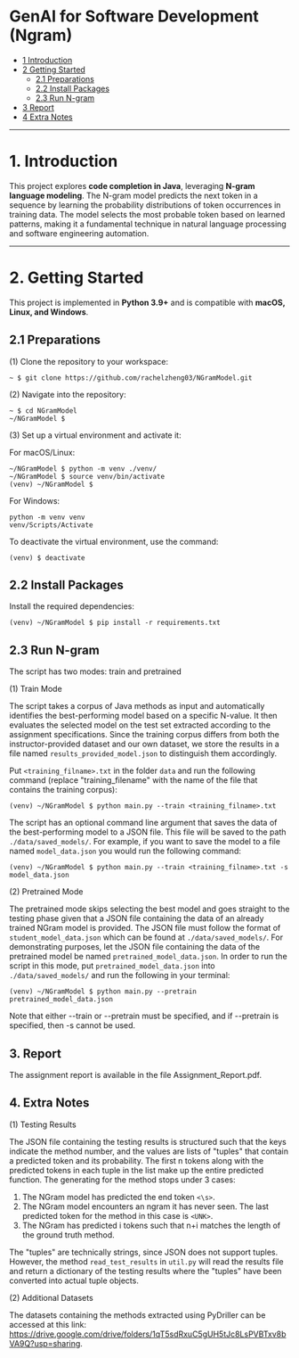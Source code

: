 # GenAI for Software Development (Ngram)

* [1 Introduction](#1-introduction)  
* [2 Getting Started](#2-getting-started)  
  * [2.1 Preparations](#21-preparations)  
  * [2.2 Install Packages](#22-install-packages)  
  * [2.3 Run N-gram](#23-run-n-gram)  
* [3 Report](#3-report) 
* [4 Extra Notes](#4-extra-notes)

---

# **1. Introduction**  
This project explores **code completion in Java**, leveraging **N-gram language modeling**. The N-gram model predicts the next token in a sequence by learning the probability distributions of token occurrences in training data. The model selects the most probable token based on learned patterns, making it a fundamental technique in natural language processing and software engineering automation.  

---

# **2. Getting Started**  

This project is implemented in **Python 3.9+** and is compatible with **macOS, Linux, and Windows**.  

## **2.1 Preparations**  

(1) Clone the repository to your workspace:  
```shell
~ $ git clone https://github.com/rachelzheng03/NGramModel.git
```

(2) Navigate into the repository:
```
~ $ cd NGramModel
~/NGramModel $
```

(3) Set up a virtual environment and activate it:

For macOS/Linux:
```
~/NGramModel $ python -m venv ./venv/
~/NGramModel $ source venv/bin/activate
(venv) ~/NGramModel $ 
```

For Windows:
```
python -m venv venv
venv/Scripts/Activate
```

To deactivate the virtual environment, use the command:
```
(venv) $ deactivate
```


## **2.2 Install Packages**

Install the required dependencies:
```
(venv) ~/NGramModel $ pip install -r requirements.txt
```

## **2.3 Run N-gram**

The script has two modes: train and pretrained

(1) Train Mode

The script takes a corpus of Java methods as input and automatically identifies the best-performing model based on a specific N-value. It then evaluates the selected model on the test set extracted according to the assignment specifications.
Since the training corpus differs from both the instructor-provided dataset and our own dataset, we store the results in a file named `results_provided_model.json` to distinguish them accordingly.

Put `<training_filname>.txt` in the folder `data` and run the following command (replace "training_filename" with the name of the file that contains the training corpus):
```
(venv) ~/NGramModel $ python main.py --train <training_filname>.txt
```

The script has an optional command line argument that saves the data of the best-performing model to a JSON file. This file will be saved to the path `./data/saved_models/`. For example, if you want to save the model to a file named `model_data.json` you would run the following command:
```
(venv) ~/NGramModel $ python main.py --train <training_filname>.txt -s model_data.json
```
(2) Pretrained Mode

The pretrained mode skips selecting the best model and goes straight to the testing phase given that a JSON file containing the data of an already trained NGram model is provided. The JSON file must follow the format of `student_model_data.json` which can be found at `./data/saved_models/`. For demonstrating purposes, let the JSON file containing the data of the pretrained model be named `pretrained_model_data.json`. In order to run the script in this mode, put `pretrained_model_data.json` into `./data/saved_models/` and run the following in your terminal:

```
(venv) ~/NGramModel $ python main.py --pretrain pretrained_model_data.json
```

Note that either --train or --pretrain must be specified, and if --pretrain is specified, then -s cannot be used.

## 3. Report
The assignment report is available in the file Assignment_Report.pdf.

## 4. Extra Notes
(1) Testing Results

The JSON file containing the testing results is structured such that the keys indicate the method number, and the values are lists of "tuples" that contain a predicted token and its probability. The first n tokens along with the predicted tokens in each tuple in the list make up the entire predicted function. The generating for the method stops under 3 cases:
1. The NGram model has predicted the end token `<\s>`.
2. The NGram model encounters an ngram it has never seen. The last predicted token for the method in this case is `<UNK>`.
3. The NGram has predicted i tokens such that n+i matches the length of the ground truth method.

The "tuples" are technically strings, since JSON does not support tuples. However, the method `read_test_results` in `util.py` will read the results file and return a dictionary of the testing results where the "tuples" have been converted into actual tuple objects.

(2) Additional Datasets

The datasets containing the methods extracted using PyDriller can be accessed at this link: https://drive.google.com/drive/folders/1qT5sdRxuC5gUH5tJc8LsPVBTxv8bVA9Q?usp=sharing.


